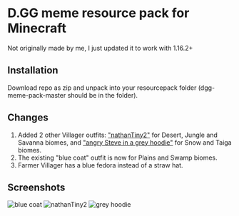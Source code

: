 # D.GG meme resource pack for Minecraft

Not originally made by me, I just updated it to work with 1.16.2+

## Installation

Download repo as zip and unpack into your resourcepack folder (dgg-meme-pack-master should be in the folder).

## Changes

1. Added 2 other Villager outfits: ["nathanTiny2"](https://i.redd.it/xdo7fgb2b9yz.jpg) for Desert, Jungle and Savanna biomes, and ["angry Steve in a grey hoodie"](https://i.imgur.com/jbqZF7h.jpeg) for Snow and Taiga biomes.
2. The existing "blue coat" outfit is now for Plains and Swamp biomes.
3. Farmer Villager has a blue fedora instead of a straw hat.

## Screenshots

![blue coat](https://i.imgur.com/329Ieza.png)
![nathanTiny2](https://i.imgur.com/gUVQYVu.png)
![grey hoodie](https://i.imgur.com/uSO7jNo.png)
